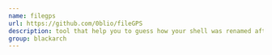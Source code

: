 ```yaml
---
name: filegps
url: https://github.com/0blio/fileGPS
description: tool that help you to guess how your shell was renamed after the server-side script of the file uploader saved it. URL : https://github.com/0blio/fileGPS Groups : blackarch blackarch-webapp blackarch-misc
group: blackarch
---
```

